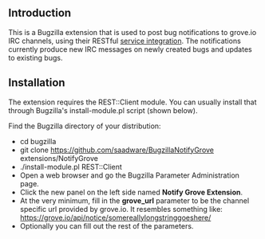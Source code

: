 ## Introduction
This is a Bugzilla extension that is used to post bug notifications to 
grove.io IRC channels, using their RESTful [service integration](https://grove.io/help/tools/service-integrations). 
The notifications currently produce new IRC messages on newly created bugs 
and updates to existing bugs. 

## Installation
The extension requires the REST::Client module. You can usually install that 
through Bugzilla's install-module.pl script (shown below).

Find the Bugzilla directory of your distribution:
* cd bugzilla
* git clone https://github.com/saadware/BugzillaNotifyGrove extensions/NotifyGrove 
* ./install-module.pl REST::Client
* Open a web browser and go the Bugzilla Parameter Administration page.
* Click the new panel on the left side named **Notify Grove Extension**.
* At the very minimum, fill in the **grove_url** parameter to be the channel 
specific url provided by grove.io. It resembles something like:
https://grove.io/api/notice/somereallylongstringgoeshere/
* Optionally you can fill out the rest of the parameters.
